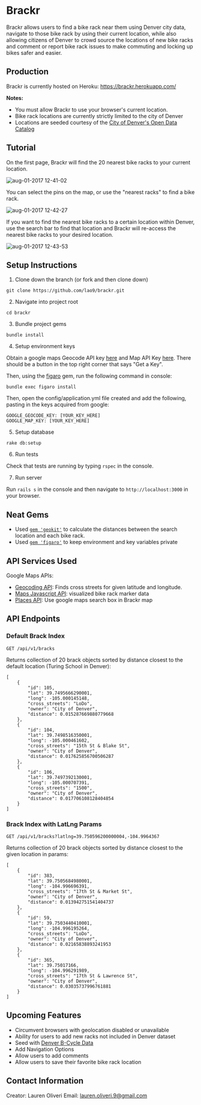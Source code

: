 # Brackr

Brackr allows users to find a bike rack near them using Denver city data, navigate to those bike rack by using their current location, while also allowing citizens of Denver to crowd source the locations of new bike racks and comment or report bike rack issues to make commuting and locking up bikes safer and easier.

## Production

Brackr is currently hosted on Heroku: https://brackr.herokuapp.com/

**Notes:**
* You must allow Brackr to use your browser's current location.
* Bike rack locations are currently strictly limited to the city of Denver
* Locations are seeded courtesy of the [City of Denver's Open Data Catalog](https://www.denvergov.org/opendata/dataset/city-and-county-of-denver-bike-racks)

## Tutorial

On the first page, Brackr will find the 20 nearest bike racks to your current location.

![aug-01-2017 12-41-02](https://user-images.githubusercontent.com/4068853/28841239-cec2c880-76b6-11e7-8c27-c012bcf378c6.gif)

You can select the pins on the map, or use the "nearest racks" to find a bike rack.

![aug-01-2017 12-42-27](https://user-images.githubusercontent.com/4068853/28841268-e9dfd630-76b6-11e7-961d-1d4da18e82a3.gif)

If you want to find the nearest bike racks to a certain location within Denver, use the search bar to find that location and Brackr will re-access the nearest bike racks to your desired location.

![aug-01-2017 12-43-53](https://user-images.githubusercontent.com/4068853/28841334-1f29ef9c-76b7-11e7-9d35-070beee22c9c.gif)


## Setup Instructions

1. Clone down the branch (or fork and then clone down)

`git clone https://github.com/lao9/brackr.git`

2. Navigate into project root

`cd brackr`

3. Bundle project gems

`bundle install`

4. Setup environment keys

Obtain a google maps Geocode API key [here](https://developers.google.com/maps/documentation/geocoding/intro) and Map API Key [here](https://developers.google.com/maps/documentation/javascript/earthquakes#placing_basic_markers). There should be a button in the top right corner that says "Get a Key".

Then, using the [figaro](https://github.com/laserlemon/figaro) gem, run the following command in console:

`bundle exec figaro install`

Then, open the config/application.yml file created and add the following, pasting in the keys acquired from google:

```
GOOGLE_GEOCODE_KEY: [YOUR_KEY_HERE]
GOOGLE_MAP_KEY: [YOUR_KEY_HERE]
```

5. Setup database

`rake db:setup`

6. Run tests

Check that tests are running by typing `rspec` in the console.

7. Run server 

Run `rails s` in the console and then navigate to `http://localhost:3000` in your browser.


## Neat Gems

* Used [`gem 'geokit'`](https://github.com/geokit/geokit) to calculate the distances between the search location and each bike rack.
* Used [`gem 'figaro'`](https://github.com/laserlemon/figaro) to keep environment and key variables private


## API Services Used

Google Maps APIs:

* [Geocoding API](https://developers.google.com/maps/documentation/geocoding/intro): Finds cross streets for given latitude and longitude.
* [Maps Javascript API](https://developers.google.com/maps/documentation/javascript/earthquakes#placing_basic_markers): visualized bike rack marker data
* [Places API](https://developers.google.com/maps/documentation/javascript/examples/places-searchbox): Use google maps search box in Brackr map

## API Endpoints

### Default Brack Index

`GET /api/v1/bracks`

Returns collection of 20 brack objects sorted by distance closest to the default location (Turing School in Denver):

```
[
    {
        "id": 105,
        "lat": 39.7495666290001,
        "long": -105.000145148,
        "cross_streets": "LoDo",
        "owner": "City of Denver",
        "distance": 0.015287669880779668
    },
    {
        "id": 104,
        "lat": 39.7498516350001,
        "long": -105.000461602,
        "cross_streets": "15th St & Blake St",
        "owner": "City of Denver",
        "distance": 0.017625856700506287
    },
    {
        "id": 106,
        "lat": 39.7497392130001,
        "long": -105.000707391,
        "cross_streets": "1500",
        "owner": "City of Denver",
        "distance": 0.017706108128404854
    }
]

```

### Brack Index with LatLng Params

`GET /api/v1/bracks?latlng=39.750596200000004,-104.9964367`

Returns collection of 20 brack objects sorted by distance closest to the given location in params:

```
[
    {
        "id": 383,
        "lat": 39.7505684980001,
        "long": -104.996696391,
        "cross_streets": "17th St & Market St",
        "owner": "City of Denver",
        "distance": 0.013942751541404737
    },
    {
        "id": 59,
        "lat": 39.7503440410001,
        "long": -104.996195264,
        "cross_streets": "LoDo",
        "owner": "City of Denver",
        "distance": 0.02165838893241953
    },
    {
        "id": 365,
        "lat": 39.75017166,
        "long": -104.996291989,
        "cross_streets": "17th St & Lawrence St",
        "owner": "City of Denver",
        "distance": 0.03035737996761881
    }
]

```

## Upcoming Features

* Circumvent browsers with geolocation disabled or unavailable
* Ability for users to add new racks not included in Denver dataset
* Seed with [Denver B-Cycle Data](https://denver.bcycle.com/pages-in-top-navigation/map)
* Add Navigation Options
* Allow users to add comments
* Allow users to save their favorite bike rack location

## Contact Information

Creator: Lauren Oliveri
Email: lauren.oliveri.9@gmail.com


